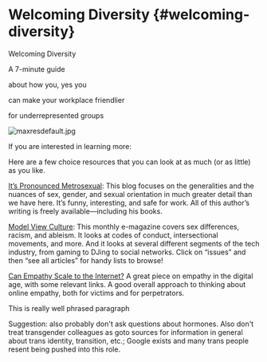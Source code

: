 # Welcoming Diversity {#welcoming-diversity}

Welcoming Diversity

A 7-minute guide

about how you, yes you

can make your workplace friendlier

for underrepresented groups

![maxresdefault.jpg](images/image00.jpg)




If you are interested in learning more:

Here are a few choice resources that you can look at as much (or as little) as you like.

[It’s Pronounced Metrosexual](https://www.google.com/url?q=http://itspronouncedmetrosexual.com/&sa=D&ust=1454345389673000&usg=AFQjCNFdPOgKazza5iKdNTaGZYUiOxmtyQ): This blog focuses on the generalities and the nuances of sex, gender, and sexual orientation in much greater detail than we have here. It’s funny, interesting, and safe for work. All of this author’s writing is freely available—including his books.

[Model View Culture](https://www.google.com/url?q=https://modelviewculture.com/&sa=D&ust=1454345389674000&usg=AFQjCNF6B-zi908X8tLZTiixpC7kvosq3A): This monthly e-magazine covers sex differences, racism, and ableism. It looks at codes of conduct, intersectional movements, and more. And it looks at several different segments of the tech industry, from gaming to DJing to social networks. Click on “issues” and then “see all articles” for handy lists to browse!

[Can Empathy Scale to the Internet?](https://www.google.com/url?q=https://medium.com/@sanspoint/can-empathy-scale-to-the-internet-3fd71acc917a%23.7dywgv2fi&sa=D&ust=1454345389675000&usg=AFQjCNEoAr43uKHuhTjtaSlFBmKn7Kt2Bw) A great piece on empathy in the digital age, with some relevant links. A good overall approach to thinking about online empathy, both for victims and for perpetrators.

This is really well phrased paragraph

Suggestion: also probably don't ask questions about hormones. Also don't treat transgender colleagues as goto sources for information in general about trans identity, transition, etc.; Google exists and many trans people resent being pushed into this role.

[^a]: 

[^b]: